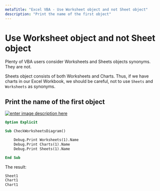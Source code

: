 ```yaml
---
metaTitle: "Excel VBA - Use Worksheet object and not Sheet object"
description: "Print the name of the first object"
---
```


# Use Worksheet object and not Sheet object


Plenty of VBA users consider Worksheets and Sheets objects synonyms.
They are not.

Sheets object consists of both Worksheets and Charts. Thus, if we have charts in our Excel Workbook, we should be careful, not to use `Sheets` and `Worksheets` as synonyms.



## Print the name of the first object


[<img src="https://i.stack.imgur.com/x3VBw.png" alt="enter image description here" />](https://i.stack.imgur.com/x3VBw.png)

```vb
Option Explicit

Sub CheckWorksheetsDiagram()

    Debug.Print Worksheets(1).Name
    Debug.Print Charts(1).Name
    Debug.Print Sheets(1).Name

End Sub

```

The result:

```vb
Sheet1
Chart1
Chart1

```

